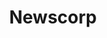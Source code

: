 ---
gid: newscorp-wa
title: Newscorp
name: Newscorp
website_url: 'http://www.newscorpaustralia.com'
logo_url: 'https://www.govhack.org/wp-content/uploads/2016/07/newscorp.png'
sponsor_level: Gold Sponsor
sponsor_level_id: gold
sponsor_level_desc: Gold Sponsors
jurisdiction: wa
is_sponsor: true
---